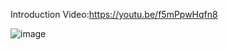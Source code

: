 Introduction Video:https://youtu.be/f5mPpwHqfn8

![image](https://user-images.githubusercontent.com/73453028/126062399-17de9c95-037c-41cf-9173-462786cc1ff3.png)
